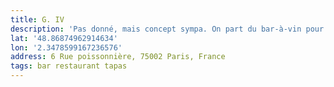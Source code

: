 ```yaml
---
title: G. IV
description: 'Pas donné, mais concept sympa. On part du bar-à-vin pour aller vers la bouffe '
lat: '48.86874962914634'
lon: '2.3478599167236576'
address: 6 Rue poissonnière, 75002 Paris, France
tags: bar restaurant tapas
---
```

